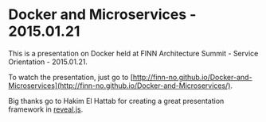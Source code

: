 # Docker and Microservices - 2015.01.21

This is a presentation on Docker held at FINN Architecture Summit - Service Orientation - 2015.01.21.

To watch the presentation, just go to [http://finn-no.github.io/Docker-and-Microservices](http://finn-no.github.io/Docker-and-Microservices/).

Big thanks go to Hakim El Hattab for creating a great presentation framework in [reveal.js](https://github.com/hakimel/reveal.js).
